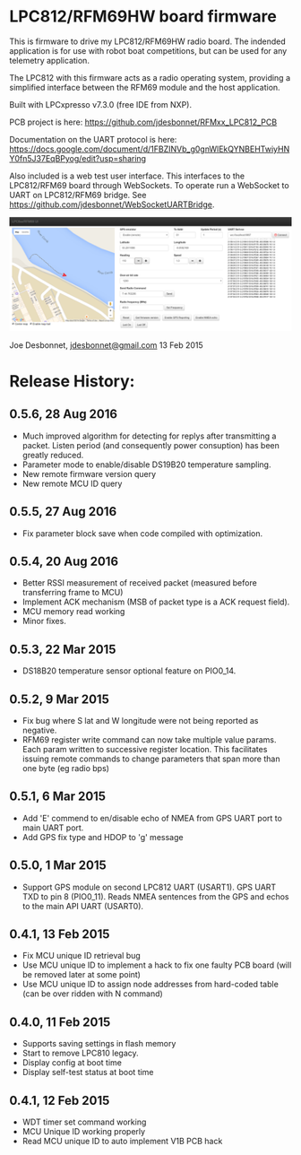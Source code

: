 # LPC812/RFM69HW board firmware

This is firmware to drive my LPC812/RFM69HW radio board. The indended application is for
use with robot boat competitions, but can be used for any telemetry application.

The LPC812 with this firmware acts as a radio operating system, providing a simplified
interface between the RFM69 module and the host application. 

Built with LPCxpresso v7.3.0 (free IDE from NXP). 

PCB project is here: https://github.com/jdesbonnet/RFMxx_LPC812_PCB

Documentation on the UART protocol is
here:
https://docs.google.com/document/d/1FBZINVb_g0gnWlEkQYNBEHTwiyHNY0fn5J37EqBPyog/edit?usp=sharing


Also included is a web test user interface. This interfaces to the LPC812/RFM69 board through
WebSockets. To operate run a WebSocket to UART on LPC812/RFM69 bridge.
See https://github.com/jdesbonnet/WebSocketUARTBridge. 

![test UI](./doc/test_ui.png)


Joe Desbonnet, jdesbonnet@gmail.com
13 Feb 2015

# Release History:

## 0.5.6, 28 Aug 2016
 * Much improved algorithm for detecting for replys after transmitting a packet. Listen period (and consequently power consuption) has been
greatly reduced.
 * Parameter mode to enable/disable DS19B20 temperature sampling.
 * New remote firmware version query
 * New remote MCU ID query

## 0.5.5, 27 Aug 2016
 * Fix parameter block save when code compiled with optimization. 

## 0.5.4, 20 Aug 2016

 * Better RSSI measurement of received packet (measured before transferring frame to MCU)
 * Implement ACK mechanism (MSB of packet type is a ACK request field).
 * MCU memory read working
 * Minor fixes.

## 0.5.3, 22 Mar 2015

 * DS18B20 temperature sensor optional feature on PIO0_14.

## 0.5.2, 9 Mar 2015

 * Fix bug where S lat and W longitude were not being reported as negative.
 * RFM69 register write command can now take multiple value params. Each param written to successive register location. 
 This facilitates issuing remote commands to change parameters that span more than one byte (eg radio bps)
 
## 0.5.1, 6 Mar 2015
 * Add 'E' commend to en/disable echo of NMEA from GPS UART port to main UART port.
 * Add GPS fix type and HDOP to 'g' message
 
## 0.5.0, 1 Mar 2015
 * Support GPS module on second LPC812 UART (USART1). GPS UART TXD to pin 8 (PIO0_11). Reads NMEA 
 sentences from the GPS and echos to the main API UART (USART0).
 
## 0.4.1, 13 Feb 2015
 * Fix MCU unique ID retrieval bug
 * Use MCU unique ID to implement a hack to fix one faulty PCB board (will be removed later at some point)
 * Use MCU unique ID to assign node addresses from hard-coded table (can be over ridden with N command)
  
## 0.4.0, 11 Feb 2015
 * Supports saving settings in flash memory
 * Start to remove LPC810 legacy.
 * Display config at boot time
 * Display self-test status at boot time
 
## 0.4.1, 12 Feb 2015
 * WDT timer set command working
 * MCU Unique ID working properly
 * Read MCU unique ID to auto implement V1B PCB hack
 
